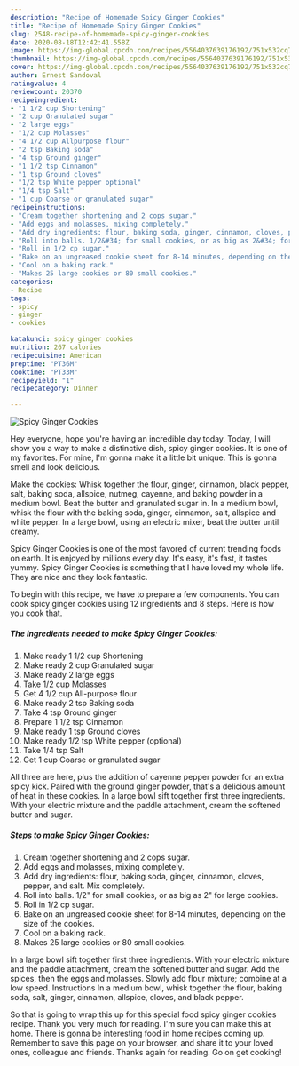 ```yaml
---
description: "Recipe of Homemade Spicy Ginger Cookies"
title: "Recipe of Homemade Spicy Ginger Cookies"
slug: 2548-recipe-of-homemade-spicy-ginger-cookies
date: 2020-08-18T12:42:41.558Z
image: https://img-global.cpcdn.com/recipes/5564037639176192/751x532cq70/spicy-ginger-cookies-recipe-main-photo.jpg
thumbnail: https://img-global.cpcdn.com/recipes/5564037639176192/751x532cq70/spicy-ginger-cookies-recipe-main-photo.jpg
cover: https://img-global.cpcdn.com/recipes/5564037639176192/751x532cq70/spicy-ginger-cookies-recipe-main-photo.jpg
author: Ernest Sandoval
ratingvalue: 4
reviewcount: 20370
recipeingredient:
- "1 1/2 cup Shortening"
- "2 cup Granulated sugar"
- "2 large eggs"
- "1/2 cup Molasses"
- "4 1/2 cup Allpurpose flour"
- "2 tsp Baking soda"
- "4 tsp Ground ginger"
- "1 1/2 tsp Cinnamon"
- "1 tsp Ground cloves"
- "1/2 tsp White pepper optional"
- "1/4 tsp Salt"
- "1 cup Coarse or granulated sugar"
recipeinstructions:
- "Cream together shortening and 2 cops sugar."
- "Add eggs and molasses, mixing completely."
- "Add dry ingredients: flour, baking soda, ginger, cinnamon, cloves, pepper, and salt. Mix completely."
- "Roll into balls. 1/2&#34; for small cookies, or as big as 2&#34; for large cookies."
- "Roll in 1/2 cp sugar."
- "Bake on an ungreased cookie sheet for 8-14 minutes, depending on the size of the cookies."
- "Cool on a baking rack."
- "Makes 25 large cookies or 80 small cookies."
categories:
- Recipe
tags:
- spicy
- ginger
- cookies

katakunci: spicy ginger cookies 
nutrition: 267 calories
recipecuisine: American
preptime: "PT36M"
cooktime: "PT33M"
recipeyield: "1"
recipecategory: Dinner

---
```



![Spicy Ginger Cookies](https://img-global.cpcdn.com/recipes/5564037639176192/751x532cq70/spicy-ginger-cookies-recipe-main-photo.jpg)

Hey everyone, hope you're having an incredible day today. Today, I will show you a way to make a distinctive dish, spicy ginger cookies. It is one of my favorites. For mine, I'm gonna make it a little bit unique. This is gonna smell and look delicious.

Make the cookies: Whisk together the flour, ginger, cinnamon, black pepper, salt, baking soda, allspice, nutmeg, cayenne, and baking powder in a medium bowl. Beat the butter and granulated sugar in. In a medium bowl, whisk the flour with the baking soda, ginger, cinnamon, salt, allspice and white pepper. In a large bowl, using an electric mixer, beat the butter until creamy.

Spicy Ginger Cookies is one of the most favored of current trending foods on earth. It is enjoyed by millions every day. It's easy, it's fast, it tastes yummy. Spicy Ginger Cookies is something that I have loved my whole life. They are nice and they look fantastic.


To begin with this recipe, we have to prepare a few components. You can cook spicy ginger cookies using 12 ingredients and 8 steps. Here is how you cook that.

<!--inarticleads1-->

##### The ingredients needed to make Spicy Ginger Cookies:

1. Make ready 1 1/2 cup Shortening
1. Make ready 2 cup Granulated sugar
1. Make ready 2 large eggs
1. Take 1/2 cup Molasses
1. Get 4 1/2 cup All-purpose flour
1. Make ready 2 tsp Baking soda
1. Take 4 tsp Ground ginger
1. Prepare 1 1/2 tsp Cinnamon
1. Make ready 1 tsp Ground cloves
1. Make ready 1/2 tsp White pepper (optional)
1. Take 1/4 tsp Salt
1. Get 1 cup Coarse or granulated sugar


All three are here, plus the addition of cayenne pepper powder for an extra spicy kick. Paired with the ground ginger powder, that&#39;s a delicious amount of heat in these cookies. In a large bowl sift together first three ingredients. With your electric mixture and the paddle attachment, cream the softened butter and sugar. 

<!--inarticleads2-->

##### Steps to make Spicy Ginger Cookies:

1. Cream together shortening and 2 cops sugar.
1. Add eggs and molasses, mixing completely.
1. Add dry ingredients: flour, baking soda, ginger, cinnamon, cloves, pepper, and salt. Mix completely.
1. Roll into balls. 1/2&#34; for small cookies, or as big as 2&#34; for large cookies.
1. Roll in 1/2 cp sugar.
1. Bake on an ungreased cookie sheet for 8-14 minutes, depending on the size of the cookies.
1. Cool on a baking rack.
1. Makes 25 large cookies or 80 small cookies.


In a large bowl sift together first three ingredients. With your electric mixture and the paddle attachment, cream the softened butter and sugar. Add the spices, then the eggs and molasses. Slowly add flour mixture; combine at a low speed. Instructions In a medium bowl, whisk together the flour, baking soda, salt, ginger, cinnamon, allspice, cloves, and black pepper. 

So that is going to wrap this up for this special food spicy ginger cookies recipe. Thank you very much for reading. I'm sure you can make this at home. There is gonna be interesting food in home recipes coming up. Remember to save this page on your browser, and share it to your loved ones, colleague and friends. Thanks again for reading. Go on get cooking!
